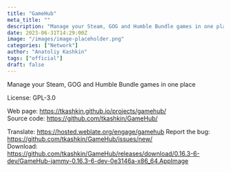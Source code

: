 ```yaml
---
title: "GameHub"
meta_title: ""
description: "Manage your Steam, GOG and Humble Bundle games in one place"
date: 2023-06-31T14:29:00Z
image: "/images/image-placeholder.png"
categories: ["Network"]
author: "Anatoliy Kashkin"
tags: ["official"]
draft: false
---
```


Manage your Steam, GOG and Humble Bundle games in one place

License: GPL-3.0

Web page: https://tkashkin.github.io/projects/gamehub/  
Source code: https://github.com/tkashkin/GameHub/


Translate: https://hosted.weblate.org/engage/gamehub
Report the bug: https://github.com/tkashkin/GameHub/issues/new/   
Download: https://github.com/tkashkin/GameHub/releases/download/0.16.3-6-dev/GameHub-jammy-0.16.3-6-dev-0e3146a-x86_64.AppImage
